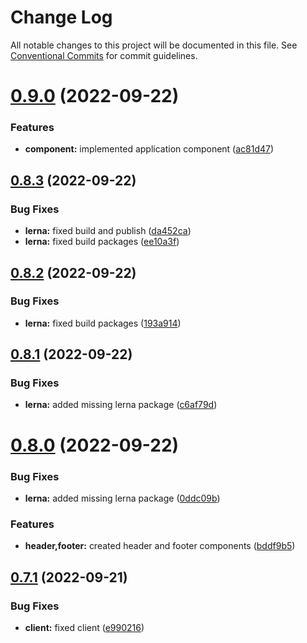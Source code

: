 # Change Log

All notable changes to this project will be documented in this file.
See [Conventional Commits](https://conventionalcommits.org) for commit guidelines.

# [0.9.0](https://github.com/vrapalis/corporate-design-system-blueprint/compare/v0.8.3...v0.9.0) (2022-09-22)


### Features

* **component:** implemented application component ([ac81d47](https://github.com/vrapalis/corporate-design-system-blueprint/commit/ac81d4773b6d127d6b32e53f5761c10eb84cad14))





## [0.8.3](https://github.com/vrapalis/corporate-design-system-blueprint/compare/v0.8.2...v0.8.3) (2022-09-22)


### Bug Fixes

* **lerna:** fixed build and publish ([da452ca](https://github.com/vrapalis/corporate-design-system-blueprint/commit/da452ca28148518ed62f3fd994265fdae3abd72f))
* **lerna:** fixed build packages ([ee10a3f](https://github.com/vrapalis/corporate-design-system-blueprint/commit/ee10a3fff5628b5fa398adb57f86f8626d9a034c))





## [0.8.2](https://github.com/vrapalis/corporate-design-system-blueprint/compare/v0.8.1...v0.8.2) (2022-09-22)


### Bug Fixes

* **lerna:** fixed build packages ([193a914](https://github.com/vrapalis/corporate-design-system-blueprint/commit/193a91458db2b63bd6917a5c18d3abbcb2211a77))





## [0.8.1](https://github.com/vrapalis/corporate-design-system-blueprint/compare/v0.8.0...v0.8.1) (2022-09-22)


### Bug Fixes

* **lerna:** added missing lerna package ([c6af79d](https://github.com/vrapalis/corporate-design-system-blueprint/commit/c6af79d116d9c38d4bfd3fdfd3494c349921a476))





# [0.8.0](https://github.com/vrapalis/corporate-design-system-blueprint/compare/v0.7.1...v0.8.0) (2022-09-22)


### Bug Fixes

* **lerna:** added missing lerna package ([0ddc09b](https://github.com/vrapalis/corporate-design-system-blueprint/commit/0ddc09b3a5c70a92c43b2cafa65b43bbfa2a2100))


### Features

* **header,footer:** created header and footer components ([bddf9b5](https://github.com/vrapalis/corporate-design-system-blueprint/commit/bddf9b598b5d0182ee19d4fa148638f03a651f4d))





## [0.7.1](https://github.com/vrapalis/corporate-design-system-blueprint/compare/v0.7.0...v0.7.1) (2022-09-21)


### Bug Fixes

* **client:** fixed client ([e990216](https://github.com/vrapalis/corporate-design-system-blueprint/commit/e990216a50c7d5a52f39f7c886323a87644e7385))
